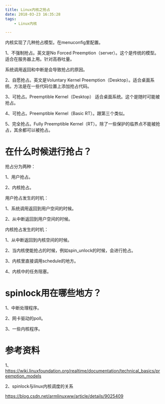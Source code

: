 ```yaml
---
title: Linux内核之抢占
date: 2018-03-23 16:35:28
tags:
	- Linux内核

---
```




内核实现了几种抢占模型。在menuconfig里配置。

1、不强制抢占。英文是No Forced Preemption（server）。这个是传统的模型。适合在服务器上用。针对高吞吐量。

系统调用返回和中断是会导致抢占的原因。

2、自愿抢占。英文是Voluntary Kernel Preemption（Desktop）。适合桌面系统。方法是在一些代码位置上添加抢占代码。

3、可抢占。Preemptible Kernel（Desktop） 适合桌面系统。这个是随时可能被抢占。

4、可抢占。Preemptible Kernel（Basic RT）。跟第三个类似。

5、完全抢占。Fully Preemptible Kernel（RT）。除了一些保护的临界点不能被抢占，其余都可以被抢占。



# 在什么时候进行抢占？

抢占分为两种：

1、用户抢占。

2、内核抢占。

用户抢占发生的时机：

1、系统调用返回到用户空间的时候。

2、从中断返回到用户空间的时候。

内核抢占发生的时机：

1、从中断返回到内核空间的时候。

2、当内核使能抢占的时候，例如spin_unlock的时候，会进行抢占。

3、内核里直接调用schedule的地方。

4、内核中的任务阻塞。

# spinlock用在哪些地方？

1、中断处理程序。

2、网卡驱动的poll。

3、一些内核程序。



# 参考资料

1、https://wiki.linuxfoundation.org/realtime/documentation/technical_basics/preemption_models

2、spinlock与linux内核调度的关系

https://blog.csdn.net/armlinuxww/article/details/9025409